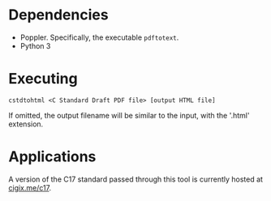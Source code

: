 # Dependencies
* Poppler. Specifically, the executable `pdftotext`.
* Python 3

# Executing
```
cstdtohtml <C Standard Draft PDF file> [output HTML file]
```
If omitted, the output filename will be similar to the input, with the '.html'
extension.

# Applications
A version of the C17 standard passed through this tool is currently hosted at
[cigix.me/c17](https://cigix.me/c17).
